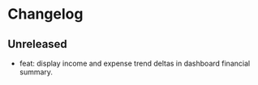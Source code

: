 # Changelog

## Unreleased
- feat: display income and expense trend deltas in dashboard financial summary.
